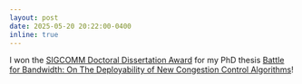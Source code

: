 ```yaml
---
layout: post
date: 2025-05-20 20:22:00-0400
inline: true
---
```


I won the [SIGCOMM Doctoral Dissertation Award](https://www.sigcomm.org/awards/sigcomm-doctoral-dissertation-award) for my PhD thesis [Battle for Bandwidth: On The Deployability of New Congestion Control Algorithms](http://reports-archive.adm.cs.cmu.edu/anon/2024/CMU-CS-24-135.pdf)!
